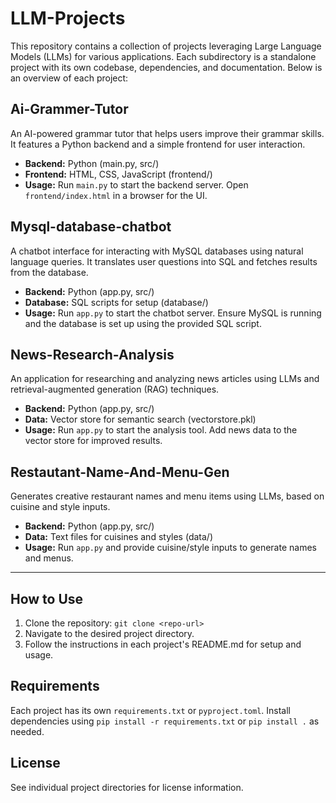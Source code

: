 # LLM-Projects

This repository contains a collection of projects leveraging Large Language Models (LLMs) for various applications. Each subdirectory is a standalone project with its own codebase, dependencies, and documentation. Below is an overview of each project:

## Ai-Grammer-Tutor
An AI-powered grammar tutor that helps users improve their grammar skills. It features a Python backend and a simple frontend for user interaction.
- **Backend:** Python (main.py, src/)
- **Frontend:** HTML, CSS, JavaScript (frontend/)
- **Usage:** Run `main.py` to start the backend server. Open `frontend/index.html` in a browser for the UI.

## Mysql-database-chatbot
A chatbot interface for interacting with MySQL databases using natural language queries. It translates user questions into SQL and fetches results from the database.
- **Backend:** Python (app.py, src/)
- **Database:** SQL scripts for setup (database/)
- **Usage:** Run `app.py` to start the chatbot server. Ensure MySQL is running and the database is set up using the provided SQL script.

## News-Research-Analysis
An application for researching and analyzing news articles using LLMs and retrieval-augmented generation (RAG) techniques.
- **Backend:** Python (app.py, src/)
- **Data:** Vector store for semantic search (vectorstore.pkl)
- **Usage:** Run `app.py` to start the analysis tool. Add news data to the vector store for improved results.

## Restautant-Name-And-Menu-Gen
Generates creative restaurant names and menu items using LLMs, based on cuisine and style inputs.
- **Backend:** Python (app.py, src/)
- **Data:** Text files for cuisines and styles (data/)
- **Usage:** Run `app.py` and provide cuisine/style inputs to generate names and menus.

---

## How to Use
1. Clone the repository: `git clone <repo-url>`
2. Navigate to the desired project directory.
3. Follow the instructions in each project's README.md for setup and usage.

## Requirements
Each project has its own `requirements.txt` or `pyproject.toml`. Install dependencies using `pip install -r requirements.txt` or `pip install .` as needed.

## License
See individual project directories for license information.
